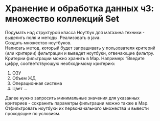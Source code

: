 # Хранение и обработка данных ч3: множество коллекций Set

Подумать над структурой класса Ноутбук для магазина техники - выделить поля и методы. Реализовать в java.<BR>
Создать множество ноутбуков.<BR>
Написать метод, который будет запрашивать у пользователя критерий (или критерии) фильтрации и выведет ноутбуки, отвечающие фильтру. Критерии фильтрации можно хранить в Map. Например: “Введите цифру, соответствующую необходимому критерию:
   1. ОЗУ
   2. Объем ЖД
   3. Операционная система
   4. Цвет …

Далее нужно запросить минимальные значения для указанных критериев - сохранить параметры фильтрации можно также в Map.<BR>
Отфильтровать ноутбуки их первоначального множества и вывести проходящие по условиям.
